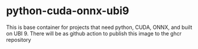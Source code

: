 # python-cuda-onnx-ubi9
This is base container for projects that need python, CUDA, ONNX, and built on UBI 9. There will be as github action to publish this image to the ghcr repository
